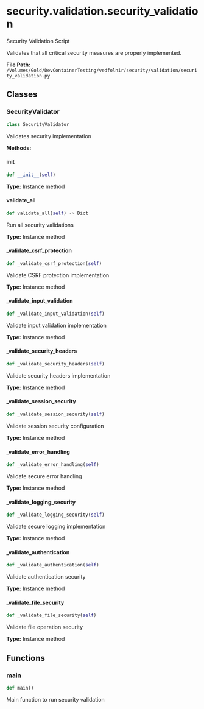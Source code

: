 # security.validation.security_validation

Security Validation Script

Validates that all critical security measures are properly implemented.

**File Path:** `/Volumes/Gold/DevContainerTesting/vedfolnir/security/validation/security_validation.py`

## Classes

### SecurityValidator

```python
class SecurityValidator
```

Validates security implementation

**Methods:**

#### __init__

```python
def __init__(self)
```

**Type:** Instance method

#### validate_all

```python
def validate_all(self) -> Dict
```

Run all security validations

**Type:** Instance method

#### _validate_csrf_protection

```python
def _validate_csrf_protection(self)
```

Validate CSRF protection implementation

**Type:** Instance method

#### _validate_input_validation

```python
def _validate_input_validation(self)
```

Validate input validation implementation

**Type:** Instance method

#### _validate_security_headers

```python
def _validate_security_headers(self)
```

Validate security headers implementation

**Type:** Instance method

#### _validate_session_security

```python
def _validate_session_security(self)
```

Validate session security configuration

**Type:** Instance method

#### _validate_error_handling

```python
def _validate_error_handling(self)
```

Validate secure error handling

**Type:** Instance method

#### _validate_logging_security

```python
def _validate_logging_security(self)
```

Validate secure logging implementation

**Type:** Instance method

#### _validate_authentication

```python
def _validate_authentication(self)
```

Validate authentication security

**Type:** Instance method

#### _validate_file_security

```python
def _validate_file_security(self)
```

Validate file operation security

**Type:** Instance method

## Functions

### main

```python
def main()
```

Main function to run security validation

